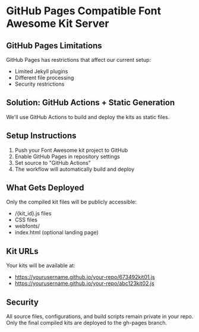 # GitHub Pages Compatible Font Awesome Kit Server

## GitHub Pages Limitations
GitHub Pages has restrictions that affect our current setup:
- Limited Jekyll plugins
- Different file processing
- Security restrictions

## Solution: GitHub Actions + Static Generation

We'll use GitHub Actions to build and deploy the kits as static files.

## Setup Instructions

1. Push your Font Awesome kit project to GitHub
2. Enable GitHub Pages in repository settings
3. Set source to "GitHub Actions"
4. The workflow will automatically build and deploy

## What Gets Deployed
Only the compiled kit files will be publicly accessible:
- /{kit_id}.js files
- CSS files  
- webfonts/
- index.html (optional landing page)

## Kit URLs
Your kits will be available at:
- https://yourusername.github.io/your-repo/673492kit01.js
- https://yourusername.github.io/your-repo/abc123kit02.js

## Security
All source files, configurations, and build scripts remain private in your repo.
Only the final compiled kits are deployed to the gh-pages branch.
